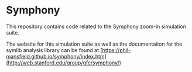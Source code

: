 # Symphony
This repository contains code related to the Symphony zoom-in simulation suite.

The website for this simulation suite as well as the documentaiton for the symlib analysis library can be found at [https://phil-mansfield.github.io/symphony/index.htm](http://web.stanford.edu/group/gfc/symphony/)
